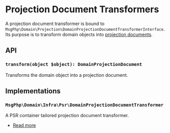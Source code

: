 # Projection Document Transformers

A projection document transformer is bound to `MsgPhp\Domain\Projection\DomainProjectionDocumentTransformerInterface`.
Its purpose is to transform domain objects into [projection documents](documents.md).

## API

### `transform(object $object): DomainProjectionDocument`

Transforms the domain object into a projection document.

## Implementations

### `MsgPhp\Domain\Infra\Psr\DomainProjectionDocumentTransformer`

A PSR container tailored projection document transformer.

- [Read more](../infrastructure/psr-container.md#domain-projection-document-transformer)
